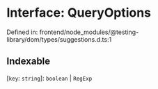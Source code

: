 # Interface: QueryOptions

Defined in: frontend/node\_modules/@testing-library/dom/types/suggestions.d.ts:1

## Indexable

\[`key`: `string`\]: `boolean` \| `RegExp`
